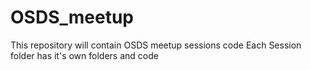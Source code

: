 # OSDS_meetup
This repository will contain OSDS meetup sessions code
Each Session folder has it's own folders and code
